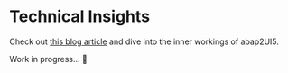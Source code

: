 # Technical Insights

Check out [this blog article](https://community.sap.com/t5/technology-blogs-by-members/abap2ui5-7-technical-background-under-the-hood-of-abap2ui5/ba-p/13566459) and dive into the inner workings of abap2UI5.

Work in progress... 🚧